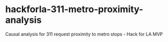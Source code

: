 # hackforla-311-metro-proximity-analysis
Causal analysis for 311 request proximity to metro stops - Hack for LA MVP
